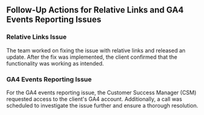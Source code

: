 ## Follow-Up Actions for Relative Links and GA4 Events Reporting Issues

### Relative Links Issue

The team worked on fixing the issue with relative links and released an update. After the fix was implemented, the client confirmed that the functionality was working as intended.

### GA4 Events Reporting Issue

For the GA4 events reporting issue, the Customer Success Manager (CSM) requested access to the client's GA4 account. Additionally, a call was scheduled to investigate the issue further and ensure a thorough resolution.